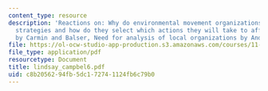 ```yaml
---
content_type: resource
description: 'Reactions on: Why do environmental movement organizations have different
  strategies and how do they select which actions they will take to affect change?
  by Carmin and Balser, Need for analysis of local organizations by Andrews and Edwards.'
file: https://ol-ocw-studio-app-production.s3.amazonaws.com/courses/11-363-civil-society-and-the-environment-spring-2005/c8b2056294fb5dc172741124fb6c79b0_lindsay_campbel6.pdf
file_type: application/pdf
resourcetype: Document
title: lindsay_campbel6.pdf
uid: c8b20562-94fb-5dc1-7274-1124fb6c79b0
---
```


